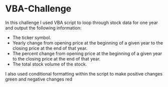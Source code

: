 # VBA-Challenge
 In this challenge I used VBA script to loop through stock data for one year and output the following information:
  - The ticker symbol.
  - Yearly change from opening price at the beginning of a given year to the closing price at the end of that year.
  - The percent change from opening price at the beginning of a given year to the closing price at the end of that year.
  - The total stock volume of the stock.

I also used conditional formatting within the script to make positive changes green and negative changes red
